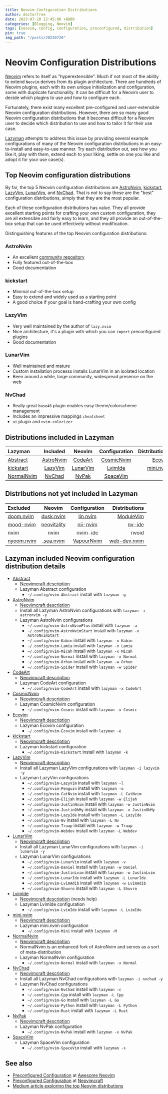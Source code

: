 ```yaml
---
title: Neovim Configuration Distributions
author: doctorfree
date: 2023-07-20 12:45:00 +0800
categories: [Blogging, Neovim]
tags: [neovim, config, configuration, preconfigured, distribution]
pin: true
img_path: "/posts/20230720"
---
```


# Neovim Configuration Distributions

[Neovim](https://neovim.io/) refers to itself as "hyperextensible". Much if not
most of the ability to extend `Neovim` derives from its plugin architecture.
There are hundreds of Neovim plugins, each with its own unique initialization
and configuration, some with duplicate functionality. It can be difficult for
a Neovim user to decide which plugins to use and how to configure each.

Fortunately, there exist many excellent pre-configured and user-extensible
Neovim configuration distributions. However, there are so many good Neovim
configuration distributions that it becomes difficult for a Neovim user to
decide which distribution to use and how to tailor it for their use case.

[Lazyman](https://github.com/doctorfree/nvim-lazyman) attempts to address this
issue by providing several example configurations of many of the Neovim
configuration distributions in an easy-to-install and easy-to-use manner.
Try each distribution out, see how you like it, play with them, extend each
to your liking, settle on one you like and adopt it for your use case(s).

## Top Neovim configuration distributions

By far, the top 5 Neovim configuration distributions are
[AstroNvim](https://github.com/AstroNvim/AstroNvim),
[kickstart](https://github.com/nvim-lua/kickstart.nvim),
[LazyVim](https://github.com/LazyVim/LazyVim),
[LunarVim](https://github.com/LunarVim/LunarVim), and
[NvChad](https://github.com/NvChad/NvChad). That is not to say these are the
"best" configuration distributions, simply that they are the most popular.

Each of these configuration distributions has value. They all provide
excellent starting points for crafting your own custom configuration,
they are all extensible and fairly easy to learn, and they all provide
an out-of-the-box setup that can be used effectively without modification.

Distinguishing features of the top Neovim configuration distributions:

### AstroNvim

- An excellent [community repository](https://github.com/AstroNvim/astrocommunity)
- Fully featured out-of-the-box
- Good documentation

### kickstart

- Minimal out-of-the-box setup
- Easy to extend and widely used as a starting point
- A good choice if your goal is hand-crafting your own config

### LazyVim

- Very well maintained by the author of `lazy.nvim`
- Nice architecture, it's a plugin with which you can `import` preconfigured plugins
- Good documentation

### LunarVim

- Well maintained and mature
- Custom installation processs installs LunarVim in an isolated location
- Been around a while, large community, widespread presence on the web

### NvChad

- Really great `base46` plugin enables easy theme/colorscheme management
- Includes an impressive mappings `cheatsheet`
- `ui` plugin and `nvim-colorizer`

## Distributions included in Lazyman

| **Lazyman**                                             |                    **Included**                     |                    **Neovim**                    |                   **Configuration**                    |                                     **Distributions** |
| :------------------------------------------------------ | :-------------------------------------------------: | :----------------------------------------------: | :----------------------------------------------------: | ----------------------------------------------------: |
| [Abstract](https://github.com/Abstract-IDE/Abstract)    | [AstroNvim](https://github.com/AstroNvim/AstroNvim) | [CodeArt](https://github.com/artart222/CodeArt)  | [CosmicNvim](https://github.com/CosmicNvim/CosmicNvim) |             [Ecovim](https://github.com/ecosse3/nvim) |
| [kickstart](https://github.com/nvim-lua/kickstart.nvim) |    [LazyVim](https://github.com/LazyVim/LazyVim)    | [LunarVim](https://github.com/LunarVim/LunarVim) |      [LvimIde](https://github.com/lvim-tech/lvim)      | [mini.nvim](https://github.com/echasnovski/mini.nvim) |
| [NormalNvim](https://github.com/NormalNvim/NormalNvim)  |     [NvChad](https://github.com/NvChad/NvChad)      |  [NvPak](https://github.com/EvolveBeyond/NvPak)  |            [SpaceVim](https://spacevim.org)            |                                                       |

## Distributions not yet included in Lazyman

| **Excluded**                                                  |                       **Neovim**                        |                      **Configuration**                       |                                            **Distributions** |
| :------------------------------------------------------------ | :-----------------------------------------------------: | :----------------------------------------------------------: | -----------------------------------------------------------: |
| [doom.nvim](https://github.com/doom-neovim/doom-nvim)         |   [dusk.nvim](https://github.com/imbacraft/dusk.nvim)   |     [lin.nvim](https://github.com/linrongbin16/lin.nvim)     |             [ModuleVim](https://github.com/JryChn/ModuleVim) |
| [mood-nvim](https://github.com/otavioschwanck/mood-nvim)      | [neovitality](https://github.com/zachcoyle/neovitality) | [nii-nvim](https://github.com/Theory-of-Everything/nii-nvim) |                  [nv-ide](https://github.com/crivotz/nv-ide) |
| [nvim](https://github.com/askfiy/nvim)                        |         [nvim](https://github.com/cunderw/nvim)         |       [nvim-ide](https://github.com/ldelossa/nvim-ide)       |                  [nvoid](https://github.com/nvoid-lua/nvoid) |
| [nyoom.nvim](https://github.com/nyoom-engineering/nyoom.nvim) |   [.sea.nvim](https://github.com/cstsunfu/.sea.nvim)    |    [VapourNvim](https://github.com/VapourNvim/VapourNvim)    | [web-dev.nvim](https://github.com/jonathandion/web-dev.nvim) |

## Lazyman included Neovim configuration distribution details

- [Abstract](https://github.com/Abstract-IDE/Abstract)
  - [Neovimcraft description](https://neovimcraft.com/plugin/Abstract-IDE/Abstract/index.html)
  - Lazyman Abstract configuration
    - `~/.config/nvim-Abstract` install with `lazyman -g`
- [AstroNvim](https://github.com/AstroNvim/AstroNvim)
  - [Neovimcraft description](https://neovimcraft.com/plugin/AstroNvim/AstroNvim/index.html)
  - Install all Lazyman AstroNvim configurations with `lazyman -i astronvim -y`
  - Lazyman AstroNvim configurations
    - `~/.config/nvim-AstroNvimPlus` install with `lazyman -a`
    - `~/.config/nvim-AstroNvimStart` install with `lazyman -x AstroNvimStart`
    - `~/.config/nvim-Kabin` install with `lazyman -x Kabin`
    - `~/.config/nvim-Lamia` install with `lazyman -x Lamia`
    - `~/.config/nvim-Micah` install with `lazyman -x Micah`
    - `~/.config/nvim-Normal` install with `lazyman -x Normal`
    - `~/.config/nvim-Orhun` install with `lazyman -w Orhun`
    - `~/.config/nvim-Spider` install with `lazyman -w Spider`
- [CodeArt](https://github.com/artart222/CodeArt)
  - [Neovimcraft description](https://neovimcraft.com/plugin/artart222/CodeArt/index.html)
  - Lazyman CodeArt configuration
    - `~/.config/nvim-CodeArt` install with `lazyman -x CodeArt`
- [CosmicNvim](https://github.com/CosmicNvim/CosmicNvim)
  - [Neovimcraft description](https://neovimcraft.com/plugin/CosmicNvim/CosmicNvim/index.html)
  - Lazyman CosmicNvim configuration
    - `~/.config/nvim-Cosmic` install with `lazyman -x Cosmic`
- [Ecovim](https://github.com/ecosse3/nvim)
  - [Neovimcraft description](https://neovimcraft.com/plugin/ecosse3/nvim/index.html)
  - Lazyman Ecovim configuration
    - `~/.config/nvim-Ecovim` install with `lazyman -e`
- [kickstart](https://github.com/nvim-lua/kickstart.nvim)
  - [Neovimcraft description](https://neovimcraft.com/plugin/nvim-lua/kickstart.nvim/index.html)
  - Lazyman kickstart configuration
    - `~/.config/nvim-Kickstart` install with `lazyman -k`
- [LazyVim](https://github.com/LazyVim/LazyVim)
  - [Neovimcraft description](https://neovimcraft.com/plugin/LazyVim/LazyVim/index.html)
  - Install all Lazyman LazyVim configurations with `lazyman -i lazyvim -y`
  - Lazyman LazyVim configurations
    - `~/.config/nvim-LazyVim` install with `lazyman -l`
    - `~/.config/nvim-Penguin` install with `lazyman -o`
    - `~/.config/nvim-CatNvim` install with `lazyman -L CatNvim`
    - `~/.config/nvim-Elijah` install with `lazyman -w Elijah`
    - `~/.config/nvim-JustinNvim` install with `lazyman -w JustinNvim`
    - `~/.config/nvim-JustinOhMy` install with `lazyman -x JustinOhMy`
    - `~/.config/nvim-LazyIde` install with `lazyman -L LazyIde`
    - `~/.config/nvim-Nv` install with `lazyman -L Nv`
    - `~/.config/nvim-Traap` install with `lazyman -w Traap`
    - `~/.config/nvim-Webdev` install with `lazyman -L Webdev`
- [LunarVim](https://github.com/LunarVim/LunarVim)
  - [Neovimcraft description](https://neovimcraft.com/plugin/LunarVim/LunarVim/index.html)
  - Install all Lazyman LunarVim configurations with `lazyman -i lunarvim -y`
  - Lazyman LunarVim configurations
    - `~/.config/nvim-LunarVim` install with `lazyman -v`
    - `~/.config/nvim-Daniel` install with `lazyman -w Daniel`
    - `~/.config/nvim-JustinLvim` install with `lazyman -w JustinLvim`
    - `~/.config/nvim-LunarIde` install with `lazyman -L LunarIde`
    - `~/.config/nvim-LvimAdib` install with `lazyman -w LvimAdib`
    - `~/.config/nvim-Shuvro` install with `lazyman -L Shuvro`
- [LvimIde](https://github.com/lvim-tech/lvim)
  - [Neovimcraft description](https://neovimcraft.com/plugin/lvim-tech/lvim/index.html) (needs help)
  - Lazyman LvimIde configuration
    - `~/.config/nvim-LvimIde` install with `lazyman -L LvimIde`
- [mini.nvim](https://github.com/echasnovski/mini.nvim)
  - [Neovimcraft description](https://neovimcraft.com/plugin/echasnovski/mini.nvim/index.html)
  - Lazyman mini.nvim configuration
    - `~/.config/nvim-Mini` install with `lazyman -M`
- [NormalNvim](https://github.com/NormalNvim/NormalNvim)
  - [Neovimcraft description](https://neovimcraft.com/plugin/NormalNvim/NormalNvim/index.html)
  - NormalNvim is an enhanced fork of AstroNvim and serves as a sort of meta-distribution
  - Lazyman NormalNvim configuration
    - `~/.config/nvim-Normal` install with `lazyman -x Normal`
- [NvChad](https://github.com/NvChad/NvChad)
  - [Neovimcraft description](https://neovimcraft.com/plugin/siduck76/NvChad/index.html)
  - Install all Lazyman NvChad configurations with `lazyman -i nvchad -y`
  - Lazyman NvChad configurations
    - `~/.config/nvim-NvChad` install with `lazyman -c`
    - `~/.config/nvim-Cpp` install with `lazyman -L Cpp`
    - `~/.config/nvim-Go` install with `lazyman -L Go`
    - `~/.config/nvim-Python` install with `lazyman -L Python`
    - `~/.config/nvim-Rust` install with `lazyman -L Rust`
- [NvPak](https://github.com/EvolveBeyond/NvPak)
  - [Neovimcraft description](https://neovimcraft.com/plugin/Pakrohk-DotFiles/NvPak/index.html)
  - Lazyman NvPak configuration
    - `~/.config/nvim-NvPak` install with `lazyman -x NvPak`
- [SpaceVim](https://spacevim.org)
  - Lazyman SpaceVim configuration
    - `~/.config/nvim-SpaceVim` install with `lazyman -s`

## See also

- [Preconfigured Configuration](https://github.com/rockerBOO/awesome-neovim#preconfigured-configuration) at [Awesome Neovim](https://github.com/rockerBOO/awesome-neovim)
- [Preconfigured Configuration](https://neovimcraft.com/?search=tag:preconfigured-configuration) at [Neovimcraft](https://neovimcraft.com)
- [Medium article exploring the top Neovim distributions](https://medium.com/@adaml.poniatowski/exploring-the-top-neovim-distributions-lazyvim-lunarvim-astrovim-and-nvchad-which-one-reigns-3adcdbfa478d)
